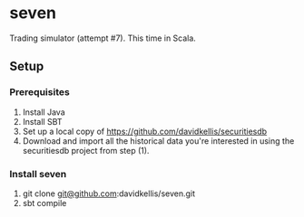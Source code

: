 # seven

Trading simulator (attempt #7). This time in Scala.

## Setup

### Prerequisites

1. Install Java
2. Install SBT
3. Set up a local copy of https://github.com/davidkellis/securitiesdb
4. Download and import all the historical data you're interested in using the securitiesdb project from step (1).

### Install seven

1. git clone git@github.com:davidkellis/seven.git
2. sbt compile
